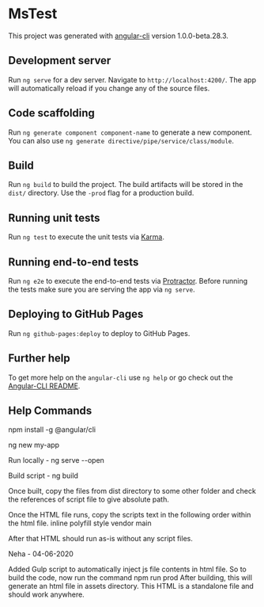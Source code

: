 # MsTest

This project was generated with [angular-cli](https://github.com/angular/angular-cli) version 1.0.0-beta.28.3.

## Development server
Run `ng serve` for a dev server. Navigate to `http://localhost:4200/`. The app will automatically reload if you change any of the source files.

## Code scaffolding

Run `ng generate component component-name` to generate a new component. You can also use `ng generate directive/pipe/service/class/module`.

## Build

Run `ng build` to build the project. The build artifacts will be stored in the `dist/` directory. Use the `-prod` flag for a production build.

## Running unit tests

Run `ng test` to execute the unit tests via [Karma](https://karma-runner.github.io).

## Running end-to-end tests

Run `ng e2e` to execute the end-to-end tests via [Protractor](http://www.protractortest.org/).
Before running the tests make sure you are serving the app via `ng serve`.

## Deploying to GitHub Pages

Run `ng github-pages:deploy` to deploy to GitHub Pages.

## Further help

To get more help on the `angular-cli` use `ng help` or go check out the [Angular-CLI README](https://github.com/angular/angular-cli/blob/master/README.md).


## Help Commands

npm install -g @angular/cli

ng new my-app

Run locally - ng serve --open

Build script - ng build


Once built, copy the files from dist directory to some other folder and check the references of script file to give absolute path.

Once the HTML file runs, copy the scripts text in the following order within the html file.
inline
polyfill
style
vendor
main

After that HTML should run as-is without any script files.


Neha - 04-06-2020

Added Gulp script to automatically inject js file contents in html file.
So to build the code, now run the command
npm run prod
After building, this will generate an html file in assets directory. This HTML is a standalone file and should work anywhere.


